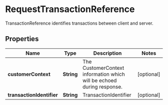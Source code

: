 

# RequestTransactionReference

TransactionReference identifies transactions between client and server.

## Properties

| Name | Type | Description | Notes |
|------------ | ------------- | ------------- | -------------|
|**customerContext** | **String** | The CustomerContext information which will be echoed during response. |  [optional] |
|**transactionIdentifier** | **String** | TransactionIdentifier |  [optional] |



